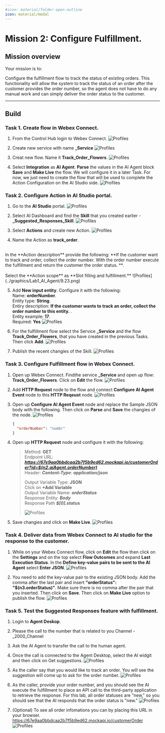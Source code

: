 ```yaml
---
#icon: material/folder-open-outline
icon: material/medal
---
```



# Mission 2: Configure Fulfillment.



## Mission overview
Your mission is to:

Configure the fulfillment flow to track the status of existing orders. This functionality will allow the system to track the status of an order after the customer provides the order number, so the agent does not have to do any manual work and can simply deliver the order status to the customer. 

---

## Build

### Task 1. Create flow in Webex Connect. 

1. From the Control Hub login to Webex Connect.
    ![Profiles](../graphics/Lab1_AI_Agent/9.16.png)

2. Create new service with name **<copy><w class="attendee"></w>_Service</copy>**
    ![Profiles](../graphics/Lab1_AI_Agent/9.63.gif)

3. Creat new flow. Name it **<copy>Track_Order_Flowers</copy>**.
    ![Profiles](../graphics/Lab1_AI_Agent/9.18.gif)

4. Select **Integration** as **AI Agent**. **Parse** the values in the AI Agent block **Save** and **Make Live** the flow. We will configure it in a later Task. For now, we just need to create the flow that will be used to complete the Action Configuration on the AI Studio side.
    ![Profiles](../graphics/Lab1_AI_Agent/9.19.gif)

### Task 2. Configure Action in AI Studio portal. 

1. Go to the **AI Studio** portal. 
    ![Profiles](../graphics/Lab1_AI_Agent/9.20.png)

2. Select AI Dashboard and find the **Skill** that you created earlier - **<copy><w class="attendee"></w>_Suggested_Responses_Skill</copy>**.
    ![Profiles](../graphics/Lab1_AI_Agent/9.21.gif)

3. Select **Actions** and create new Action. 
    ![Profiles](../graphics/Lab1_AI_Agent/9.22.gif)

4. Name the Action as **<copy>track_order</copy>**. <br>
<br>
 In the **Action description** provide the following: **<copy>If the customer want to track and order, collect the order number. With the order number execute the fulfillment and return the customer the order status. </copy>**. <br>
 <br>
  Select the **Action scope** as **Slot filling and fulfillment.** 
    ![Profiles](../graphics/Lab1_AI_Agent/9.23.png)

5. Add **New input entity**. Configure it with the following: <br>
Name: **<copy>orderNumber</copy>**. <br>
Entity type: **String**. <br>
Entiry description: **<copy>If the customer wants to track an order, collect the order number to this entity. </copy>**. <br>
Entity example: **<copy>17</copy>**. <br>
Required: **Yes**
    ![Profiles](../graphics/Lab1_AI_Agent/9.24.png)

6. For the fulfillment flow select the Service **<copy><w class="attendee"></w>_Service</copy>** and the flow **<copy>Track_Order_Flowers</copy>**, that you have created in the previous Tasks. Then click **Add**.
    ![Profiles](../graphics/Lab1_AI_Agent/9.25.png)

7. Publish the recent changies of the Skill. 
    ![Profiles](../graphics/Lab1_AI_Agent/9.26.png)

### Task 3. Configure Fulfillment flow in Webex Connect. 

1. Open up Webex Connect. Findthe service **<w class="attendee"></w>_Service** and open up flow: **Track_Order_Flowers**. Click on **Edit** the flow. 
    ![Profiles](../graphics/Lab1_AI_Agent/9.27.gif)

2. Add **HTTP Request** node to the flow and connect **Configure AI Agent Event** node to this **HTTP Reqeust** node. 
    ![Profiles](../graphics/Lab1_AI_Agent/9.28.gif)

3. Open up **Configure AI Agent Event** node and replace the Sample JSON body with the following. Then click on **Parse** and **Save** the changies of the node. 
    ![Profiles](../graphics/Lab1_AI_Agent/9.29.gif)

    ``` JSON
    {
      "orderNumber": "numbr"
    }
    ```

4. Open up **HTTP Request** node and configure it with the following:

    > Method: **GET**
    > <br>
    > Endpoint URL: ***<copy>https://67e9aa0bbdcaa2b7f5b9ed62.mockapi.io/customerOrder?id=$(n2.aiAgent.orderNumber)</copy>***<br>
    > Header: ***<copy>Content-Type</copy>***: ***<copy>application/json</copy>*** 
    > <br>
    > 
    > Output Variable Type: <b>JSON</b><br>
    > Click on **+Add Variable**<br>
    > Output Variable Name: ***<copy>orderStatus</copy>***<br>
    > Response Entity: ***<copy>Body</copy>***<br>
    > Response Path ***<copy>$[0].status</copy>***<br>
    > 
    >    ![Profiles](../graphics/Lab1_AI_Agent/9.30.png)

5. Save changies and click on **Make Live**.
    ![Profiles](../graphics/Lab1_AI_Agent/9.31.gif)

### Task 4. Deliver data from Webex Connect to AI studio for the response to the customer. 

1. While on your Webex Connect flow, click on **Edit** the flow then click on the **Settings** and on the top select **Flow Outcomes** and expand **Last Execution Status**. In the **Define key-value pairs to be sent to the AI Agent** select **Enter JSON**.
    ![Profiles](../graphics/Lab1_AI_Agent/9.32.gif)

2.  You need to add the key-value pair to the existing JSON body. Add the comma after the last pair and insert **"orderStatus": "$(n3.orderStatus)"**. Make sure there is no comma after the pair that you inserted. Then click on **Save**. Then click on **Make Live** option to publish the flow. 
    ![Profiles](../graphics/Lab1_AI_Agent/9.33.gif)

### Task 5. Test the Suggested Responses feature with fulfillment. 

1. Login to **Agent Deskop**.

2. Please the call to the number that is related to you Channel - <w class="attendee"></w>_2000_Channel

3. Ask the AI Agent to transfer the call to the human agent. 

4. Once the call is connected to the Agent Desktop, select the AI widgit and then click on Get suggestions. 
    ![Profiles](../graphics/Lab1_AI_Agent/9.34.png)

5. As the caller say that you would like to track an order. You will see the suggestion will come up to ask for the order number. 
    ![Profiles](../graphics/Lab1_AI_Agent/9.35.png)

6. As the caller, provide your order number, and you should see the AI execute the fulfillment to place an API call to the third-party application to retrieve the response. For this lab, all order statuses are "new," so you should see that the AI responds that the order status is "new."
    ![Profiles](../graphics/Lab1_AI_Agent/9.36.png)

7. (Optional) To see all order infomations you can by placing this URL in your browser. <br>
https://67e9aa0bbdcaa2b7f5b9ed62.mockapi.io/customerOrder  <br>
    ![Profiles](../graphics/Lab1_AI_Agent/9.37.png)



